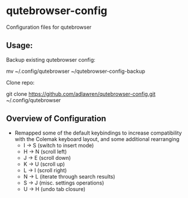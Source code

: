 # qutebrowser-config
Configuration files for qutebrowser

## Usage:
Backup existing qutebrowser config:

mv ~/.config/qutebrowser ~/qutebrowser-config-backup

Clone repo:

git clone https://github.com/adlawren/qutebrowser-config.git ~/.config/qutebrowser

## Overview of Configuration

* Remapped some of the default keybindings to increase compatibility with the Colemak keyboard layout, and some additional rearranging
  * I -> S (switch to insert mode)
  * H -> N (scroll left)
  * J -> E (scroll down)
  * K -> U (scroll up)
  * L -> I (scroll right)
  * N -> L (iterate through search results)
  * S -> J (misc. settings operations)
  * U -> H (undo tab closure)
